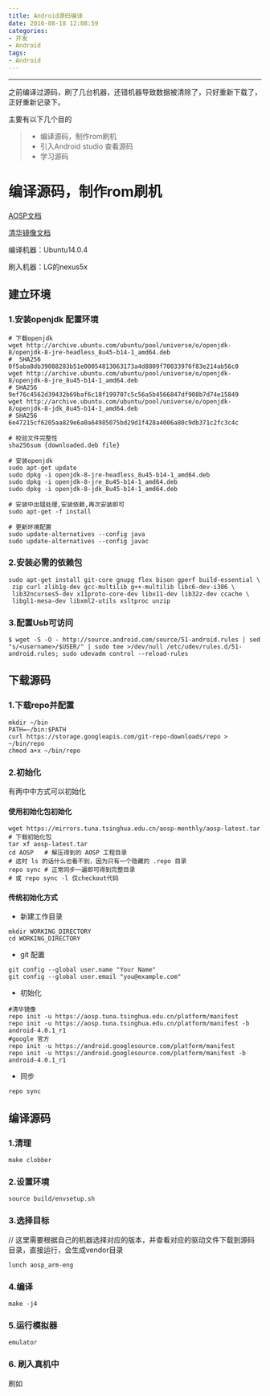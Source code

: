 ```yaml
---
title: Android源码编译
date: 2016-08-18 12:08:59
categories:
- 开发
- Android
tags:
- Android
---
```


------

之前编译过源码，刷了几台机器，还错机器导致数据被清除了，只好重新下载了，正好重新记录下。

主要有以下几个目的

> * 编译源码，制作rom刷机
> * 引入Android studio 查看源码
> * 学习源码

# 编译源码，制作rom刷机

[AOSP文档](https://source.android.com/source/initializing.html)

[清华镜像文档](https://mirrors.tuna.tsinghua.edu.cn/help/AOSP/)

编译机器：Ubuntu14.0.4

刷入机器：LG的nexus5x
## 建立环境

### 1.安装openjdk 配置环境

```
# 下载openjdk
wget http://archive.ubuntu.com/ubuntu/pool/universe/o/openjdk-8/openjdk-8-jre-headless_8u45-b14-1_amd64.deb
#  SHA256 0f5aba8db39088283b51e00054813063173a4d8809f70033976f83e214ab56c0
wget http://archive.ubuntu.com/ubuntu/pool/universe/o/openjdk-8/openjdk-8-jre_8u45-b14-1_amd64.deb
# SHA256 9ef76c4562d39432b69baf6c18f199707c5c56a5b4566847df908b7d74e15849
wget http://archive.ubuntu.com/ubuntu/pool/universe/o/openjdk-8/openjdk-8-jdk_8u45-b14-1_amd64.deb
# SHA256 6e47215cf6205aa829e6a0a64985075bd29d1f428a4006a80c9db371c2fc3c4c

# 校验文件完整性
sha256sum {downloaded.deb file}

# 安装openjdk
sudo apt-get update
sudo dpkg -i openjdk-8-jre-headless_8u45-b14-1_amd64.deb
sudo dpkg -i openjdk-8-jre_8u45-b14-1_amd64.deb
sudo dpkg -i openjdk-8-jdk_8u45-b14-1_amd64.deb

# 安装中出错处理,安装依赖,再次安装即可
sudo apt-get -f install

# 更新环境配置
sudo update-alternatives --config java
sudo update-alternatives --config javac
```

### 2.安装必需的依赖包
```
sudo apt-get install git-core gnupg flex bison gperf build-essential \
 zip curl zlib1g-dev gcc-multilib g++-multilib libc6-dev-i386 \
 lib32ncurses5-dev x11proto-core-dev libx11-dev lib32z-dev ccache \
 libgl1-mesa-dev libxml2-utils xsltproc unzip
```
### 3.配置Usb可访问
```
$ wget -S -O - http://source.android.com/source/51-android.rules | sed "s/<username>/$USER/" | sudo tee >/dev/null /etc/udev/rules.d/51-android.rules; sudo udevadm control --reload-rules
```

## 下载源码

### 1.下载repo并配置
```
mkdir ~/bin
PATH=~/bin:$PATH
curl https://storage.googleapis.com/git-repo-downloads/repo > ~/bin/repo
chmod a+x ~/bin/repo
```
### 2.初始化
有两中中方式可以初始化

#### 使用初始化包初始化
```
wget https://mirrors.tuna.tsinghua.edu.cn/aosp-monthly/aosp-latest.tar # 下载初始化包
tar xf aosp-latest.tar
cd AOSP   # 解压得到的 AOSP 工程目录
# 这时 ls 的话什么也看不到，因为只有一个隐藏的 .repo 目录
repo sync # 正常同步一遍即可得到完整目录
# 或 repo sync -l 仅checkout代码
```
#### 传统初始化方式
- 新建工作目录
```
mkdir WORKING_DIRECTORY
cd WORKING_DIRECTORY
```
- git 配置
```
git config --global user.name "Your Name"
git config --global user.email "you@example.com"
```
- 初始化
```
#清华镜像
repo init -u https://aosp.tuna.tsinghua.edu.cn/platform/manifest
repo init -u https://aosp.tuna.tsinghua.edu.cn/platform/manifest -b android-4.0.1_r1
#google 官方
repo init -u https://android.googlesource.com/platform/manifest
repo init -u https://android.googlesource.com/platform/manifest -b android-4.0.1_r1
```
- 同步
```
repo sync
```

## 编译源码
### 1.清理
```
make clobber
```
### 2.设置环境
```
source build/envsetup.sh
```
### 3.选择目标
// 这里需要根据自己的机器选择对应的版本，并查看对应的驱动文件下载到源码目录，直接运行，会生成vendor目录
```
lunch aosp_arm-eng
```
### 4.编译
```
make -j4
```
### 5.运行模拟器
```
emulator
```
### 6. 刷入真机中
刷如
